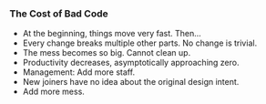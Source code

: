 ### The Cost of Bad Code

- At the beginning, things move very fast. Then... <!-- .element: class="fragment" -->
- Every change breaks multiple other parts. No change is trivial. <!-- .element: class="fragment" -->
- The mess becomes so big. Cannot clean up. <!-- .element: class="fragment" -->
- Productivity decreases, asymptotically approaching zero. <!-- .element: class="fragment" -->
- Management: Add more staff. <!-- .element: class="fragment" -->
- New joiners have no idea about the original design intent. <!-- .element: class="fragment" -->
- Add more mess. <!-- .element: class="fragment" -->
